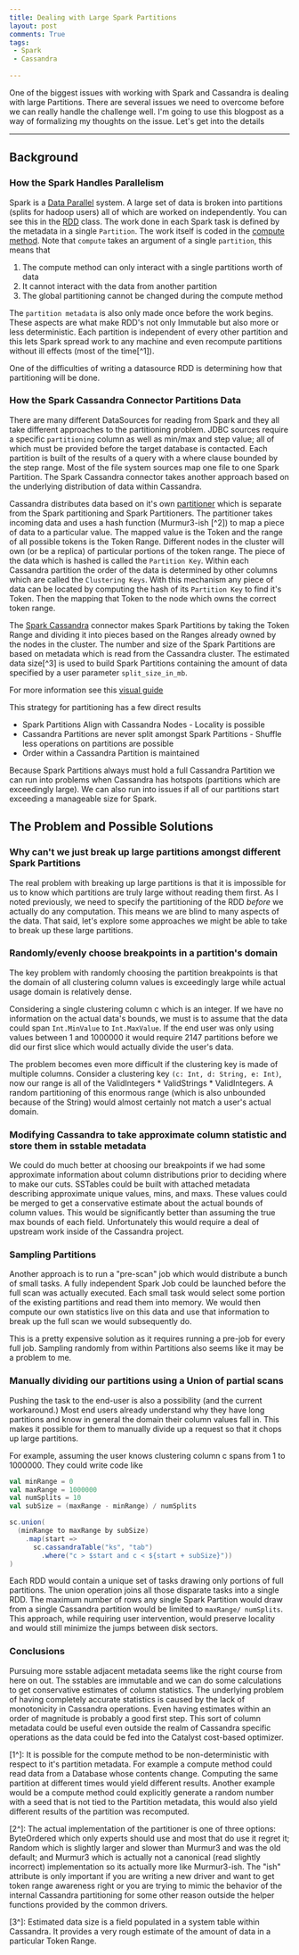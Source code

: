 ```yaml
---
title: Dealing with Large Spark Partitions
layout: post
comments: True
tags:
 - Spark
 - Cassandra
 
---
```


One of the biggest issues with working with Spark and Cassandra is dealing with
large Partitions. There are several issues we need to overcome before we can really handle
the challenge well. I'm going to use this blogpost as a way of formalizing my 
thoughts on the issue. Let's get into the details

---

## Background

### How the Spark Handles Parallelism

Spark is a [Data Parallel](https://en.wikipedia.org/wiki/Data_parallelism) system. A large set of data 
is broken into partitions (splits for hadoop users) all of which are worked on independently. You can
see this in the [RDD](https://github.com/apache/spark/blob/v2.1.1/core/src/main/scala/org/apache/spark/rdd/RDD.scala#L118-L125) 
class. The work done in each Spark task is defined by the metadata in a single `Partition`. The
 work itself is coded in the [compute method](https://github.com/apache/spark/blob/v2.1.1/core/src/main/scala/org/apache/spark/rdd/RDD.scala#L111-L116). 
Note that `compute` takes an argument of a single `partition`, this means that 
 
 1. The compute method can only interact with a single partitions worth of data
 2. It cannot interact with the data from another partition
 3. The global partitioning cannot be changed during the compute method
 
The `partition metadata` is also only made once before the work begins. These aspects
are what make RDD's not only Immutable but also more or less deterministic. Each partition is
independent of every other partition and this lets Spark spread work to any machine and even 
recompute partitions without ill effects (most of the time[^1]). 

One of the difficulties of writing a datasource RDD is determining how that partitioning will be 
done. 
 
### How the Spark Cassandra Connector Partitions Data

There are many different DataSources for reading from Spark and they all take different
approaches to the partitioning problem. JDBC sources require a specific `partitioning` column
as well as min/max and step value; all of which must be provided before the target database
is contacted. Each partition is built of the results of a query with a where clause bounded by
the step range. Most of the file system sources map one file to one Spark Partition. The
Spark Cassandra connector takes another approach based on the underlying distribution of data
within Cassandra.

Cassandra distributes data based on it's own [partitioner](http://docs.datastax.com/en/cassandra/3.0/cassandra/architecture/archPartitionerAbout.html) 
which is separate from the Spark partitioning and Spark Partitioners. The partitioner takes 
incoming data and uses a hash function (Murmur3-ish [^2]) to map a piece of data to a 
particular value. The mapped value is the Token and the range of all possible tokens is the
Token Range. 
Different nodes in the cluster will own (or be a replica) of particular portions of the token range.
The piece of the data which is hashed is called the `Partition Key`. Within each Cassandra partition 
the order of the data is determined by other columns which are called the `Clustering Keys`. With
this mechanism any piece of data can be located by computing the hash of its `Partition Key` to 
find it's Token. Then the mapping that Token to the node which owns the correct token range.

The [Spark Cassandra](https://github.com/datastax/spark-cassandra-connector/blob/24f392db011fb5a727574456c3ffb562d9834623/spark-cassandra-connector/src/main/scala/com/datastax/spark/connector/rdd/partitioner/CassandraPartitionGenerator.scala#L70-L95) 
connector makes Spark Partitions by taking the Token Range and dividing
it into pieces based on the Ranges already owned by the nodes in the cluster. The number and 
size of the Spark Partitions are based on metadata which is read from the Cassandra cluster. The 
estimated data size[^3] is used to build Spark Partitions containing the amount of data 
specified by a user parameter `split_size_in_mb`. 

For more information see this [visual guide](https://academy.datastax.com/resources/how-spark-cassandra-connector-reads-data)

This strategy for partitioning has a few direct results
  * Spark Partitions Align with Cassandra Nodes - Locality is possible
  * Cassandra Partitions are never split amongst Spark Partitions - Shuffle less operations on partitions are possible
  * Order within a Cassandra Partition is maintained
  
Because Spark Partitions always must hold a full Cassandra Partition we can run into problems
when Cassandra has hotspots (partitions which are exceedingly large). We can also run into issues
if all of our partitions start exceeding a manageable size for Spark.

## The Problem and Possible Solutions

### Why can't we just break up large partitions amongst different Spark Partitions

The real problem with breaking up large partitions is that it is impossible for us to know which
partitions are truly large without reading them first. As I noted previously, we need to specify the
partitioning of the RDD *before* we actually do any computation. This means we are blind to many
aspects of the data. That said, let's explore some approaches we might be able to take to break
up these large partitions. 

### Randomly/evenly choose breakpoints in a partition's domain

The key problem with randomly choosing the partition breakpoints is that the domain of all
clustering column values is exceedingly large while actual usage domain is relatively dense. 

Considering a single clustering column c which is an integer. If we have no information on 
the actual data's bounds, we must is to assume that the data could span `Int.MinValue` to 
`Int.MaxValue`.  If the end user was only using values between 1 and 1000000 it would require
2147 partitions before we did our first slice which would actually divide the user's data.

The problem becomes even more difficult if the clustering key is made of multiple columns.
Consider a clustering key `(c: Int, d: String, e: Int)`, now our range is all of the 
ValidIntegers * ValidStrings * ValidIntegers. A random partitioning of this enormous range
(which is also unbounded because of the String) would almost certainly not match a user's
actual domain.

### Modifying Cassandra to take approximate column statistic and store them in sstable metadata

We could do much better at choosing our breakpoints if we had some approximate information about
column distributions prior to deciding where to make our cuts. SSTables could be built with 
attached metadata describing approximate unique values, mins, and maxs. These values could be
merged to get a conservative estimate about the actual bounds of column values. This would be 
significantly better than assuming the true max bounds of each field. Unfortunately this would require
a deal of upstream work inside of the Cassandra project.

### Sampling Partitions 

Another approach is to run a "pre-scan" job which would distribute a bunch of small tasks. A fully
 independent Spark Job could be launched before the full scan was actually executed. Each
small task would select some portion of the existing partitions and read them into memory. We 
would then compute our own statistics live on this data and use that information to break up
 the full scan we would subsequently do. 
 
 This is a pretty expensive solution as it requires running a pre-job for every full job. Sampling
 randomly from within Partitions also seems like it may be a problem to me. 
 
### Manually dividing our partitions using a Union of partial scans

Pushing the task to the end-user is also a possibility (and the current workaround.) Most end
users already understand why they have long partitions and know in general the domain their
column values fall in. This makes it possible for them to manually divide up a request so that
it chops up large partitions.

For example, assuming the user knows clustering column c spans from 1 to 1000000. They
could write code like

```scala
val minRange = 0
val maxRange = 1000000
val numSplits = 10
val subSize = (maxRange - minRange) / numSplits

sc.union(
  (minRange to maxRange by subSize)
    .map(start => 
      sc.cassandraTable("ks", "tab")
        .where("c > $start and c < ${start + subSize}"))
)
```

Each RDD would contain a unique set of tasks drawing only portions of full partitions. The union
operation joins all those disparate tasks into a single RDD. The maximum number of rows any single
Spark Partition would draw from a single Cassandra partition would be limited to `maxRange/ numSplits`.
This approach, while requiring user intervention, would preserve locality and would still minimize
the jumps between disk sectors.

### Conclusions

Pursuing more sstable adjacent metadata seems like the right course from here on out. The sstables
are immutable and we can do some calculations to get conservative estimates of column statistics. The
underlying problem of having completely accurate statistics is caused by the lack of monotonicity 
in Cassandra operations. Even having estimates within an order of magnitude is probably a good first 
step. This sort of column metadata could be useful even outside the realm of Cassandra specific 
operations as the data could be fed into the Catalyst cost-based optimizer. 


[1^]: It is possible for the compute method to be non-deterministic with respect to it's partition metadata. For example
a compute method could read data from a Database whose contents change. Computing the same partition at different times
would yield different results. Another example would be a compute method could explicitly generate a random number
with a seed that is not tied to the Partition metadata, this would also yield different results of the partition was
recomputed.

[2^]: The actual implementation of the partitioner is one of three options: ByteOrdered which only 
experts should use and most that do use it regret it; Random which is slightly larger and slower
than Murmur3 and was the old default; and Murmur3 which is actually not a canonical (read slightly incorrect)
implementation so its actually more like Murmur3-ish. The "ish" attribute is only important if
you are writing a new driver and want to get token range awareness right or you are trying to
mimic the behavior of the internal Cassandra partitioning for some other reason outside the
helper functions provided by the common drivers.

[3^]: Estimated data size is a field populated in a system table within Cassandra. It provides a 
very rough estimate of the amount of data in a particular Token Range. 
